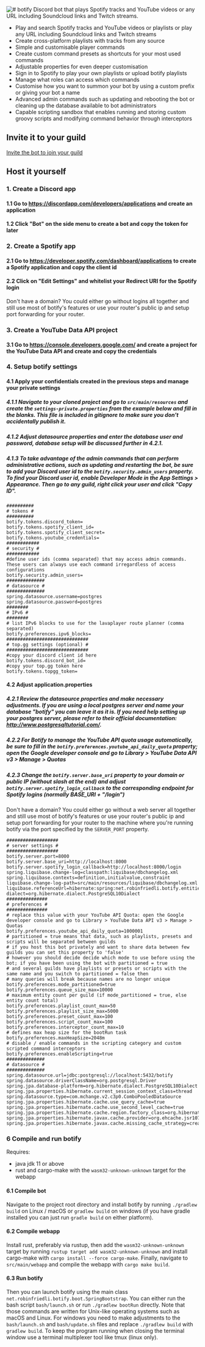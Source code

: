 ![# botify](https://raw.githubusercontent.com/robinfriedli/botify/master/resources-public/img/botify-logo-wide.png)
 Discord bot that plays Spotify tracks and YouTube videos or any URL including Soundcloud links and Twitch streams.

* Play and search Spotify tracks and YouTube videos or playlists or play any URL including Soundcloud links and Twitch streams
* Create cross-platform playlists with tracks from any source
* Simple and customisable player commands
* Create custom command presets as shortcuts for your most used commands
* Adjustable properties for even deeper customisation
* Sign in to Spotify to play your own playlists or upload botify playlists
* Manage what roles can access which commands
* Customise how you want to summon your bot by using a custom prefix or giving your bot a name
* Advanced admin commands such as updating and rebooting the bot or cleaning up the database available to bot administrators
* Capable scripting sandbox that enables running and storing custom groovy scripts and modifying command behavior through interceptors

## Invite it to your guild

[Invite the bot to join your guild](https://discordapp.com/api/oauth2/authorize?client_id=483377420494176258&permissions=70315072&scope=bot)

## Host it yourself

### 1. Create a Discord app

#### 1.1 Go to https://discordapp.com/developers/applications and create an application
#### 1.2 Click "Bot" on the side menu to create a bot and copy the token for later

### 2. Create a Spotify app

#### 2.1 Go to https://developer.spotify.com/dashboard/applications to create a Spotify application and copy the client id
#### 2.2 Click on "Edit Settings" and whitelist your Redirect URI for the Spotify login
Don't have a domain? You could either go without logins all together and still use most of botify's features or use your
router's public ip and setup port forwarding for your router.

### 3. Create a YouTube Data API project
#### 3.1 Go to https://console.developers.google.com/ and create a project for the YouTube Data API and create and copy the credentials

### 4. Setup botify settings
#### 4.1 Apply your confidentials created in the previous steps and manage your private settings
##### 4.1.1 Navigate to your cloned project and go to `src/main/resources` and create the `settings-private.properties` from the example below and fill in the blanks. This file is included in gitignore to make sure you don't accidentally publish it.
##### 4.1.2 Adjust datasource properties and enter the database user and password, database setup will be discussed further in 4.2.1.
##### 4.1.3 To take advantage of the admin commands that can perform administrative actions, such as updating and restarting the bot, be sure to add your Discord user id to the `botify.security.admin_users` property. To find your Discord user id, enable Developer Mode in the App Settings > Appearance. Then go to any guild, right click your user and click "Copy ID".
```properties
##########
# tokens #
##########
botify.tokens.discord_token=
botify.tokens.spotify_client_id=
botify.tokens.spotify_client_secret=
botify.tokens.youtube_credentials=
############
# security #
############
#define user ids (comma separated) that may access admin commands. These users can always use each command irregardless of access configurations
botify.security.admin_users=
##############
# datasource #
##############
spring.datasource.username=postgres
spring.datasource.password=postgres
########
# IPv6 #
########
# list IPv6 blocks to use for the lavaplayer route planner (comma separated)
botify.preferences.ipv6_blocks=
##############################
# top.gg settings (optional) #
##############################
#copy your discord client id here
botify.tokens.discord_bot_id=
#copy your top.gg token here
botify.tokens.topgg_token=
```
#### 4.2 Adjust application.properties
##### 4.2.1 Review the datasource properties and make necessary adjustments. If you are using a local postgres server and name your database "botify" you can leave it as it is. If you need help setting up your postgres server, please refer to their official documentation: http://www.postgresqltutorial.com/.
##### 4.2.2 For Botify to manage the YouTube API quota usage automatically, be sure to fill in the `botify.preferences.youtube_api_daily_quota` property; open the Google developer console and go to Library > YouTube Data API v3 > Manage > Quotas
##### 4.2.3 Change the `botify.server.base_uri` property to your domain or public IP (without slash at the end) and adjust `botify.server.spotify_login_callback` to the corresponding endpoint for Spotify logins (normally BASE_URI + "/login")
Don't have a domain? You could either go without a web server all together and still use most of botify's features or use your
router's public ip and setup port forwarding for your router to the machine where you're running botify via the port specified by the `SERVER_PORT` property.
```properties
###################
# server settings #
###################
botify.server.port=8000
botify.server.base_uri=http://localhost:8000
botify.server.spotify_login_callback=http://localhost:8000/login
spring.liquibase.change-log=classpath:liquibase/dbchangelog.xml
spring.liquibase.contexts=definition,initialvalue,constraint
liquibase.change-log-path=src/main/resources/liquibase/dbchangelog.xml
liquibase.referenceUrl=hibernate:spring:net.robinfriedli.botify.entities?dialect=org.hibernate.dialect.PostgreSQL10Dialect
###############
# preferences #
###############
# replace this value with your YouTube API Quota: open the Google developer console and go to Library > YouTube Data API v3 > Manage > Quotas
botify.preferences.youtube_api_daily_quota=1000001
# partitioned = true means that data, such as playlists, presets and scripts will be separated between guilds
# if you host this bot privately and want to share data between few guilds you can set this property to 'false'
# however you should decide decide which mode to use before using the bot; if you have been using the bot with partitioned = true
# and several guilds have playlists or presets or scripts with the same name and you switch to partitioned = false then
# many queries will break because names are no longer unique
botify.preferences.mode_partitioned=true
botify.preferences.queue_size_max=10000
# maximum entity count per guild (if mode_partitioned = true, else entity count total)
botify.preferences.playlist_count_max=50
botify.preferences.playlist_size_max=5000
botify.preferences.preset_count_max=100
botify.preferences.script_count_max=100
botify.preferences.interceptor_count_max=10
# defines max heap size for the bootRun task
botify.preferences.maxHeapSize=2048m
# disable / enable commands in the scripting category and custom scripted command interceptors
botify.preferences.enableScripting=true
##############
# datasource #
##############
spring.datasource.url=jdbc:postgresql://localhost:5432/botify
spring.datasource.driverClassName=org.postgresql.Driver
spring.jpa.database-platform=org.hibernate.dialect.PostgreSQL10Dialect
spring.jpa.properties.hibernate.current_session_context_class=thread
spring.datasource.type=com.mchange.v2.c3p0.ComboPooledDataSource
spring.jpa.properties.hibernate.cache.use_query_cache=true
spring.jpa.properties.hibernate.cache.use_second_level_cache=true
spring.jpa.properties.hibernate.cache.region.factory_class=org.hibernate.cache.jcache.JCacheRegionFactory
spring.jpa.properties.hibernate.javax.cache.provider=org.ehcache.jsr107.EhcacheCachingProvider
spring.jpa.properties.hibernate.javax.cache.missing_cache_strategy=create
```


### 6 Compile and run botify
Requires:
* java jdk 11 or above
* rust and cargo-make with the `wasm32-unknown-unknown` target for the webapp

#### 6.1 Compile bot
Navigate to the project root directory and install botify by running `./gradlew build` on Linux / macOS or `gradlew build` on windows (if you have gradle installed you can just run `gradle build` on either platform).

#### 6.2 Compile webapp
Install rust, preferably via rustup, then add the `wasm32-unknown-unknown` target by running `rustup target add wasm32-unknown-unknown` and install cargo-make with `cargo install --force cargo-make`. Finally, navigate to `src/main/webapp` and compile the webapp with `cargo make build`.

#### 6.3 Run botify
Then you can launch botify using the main class `net.robinfriedli.botify.boot.SpringBootstrap`. You can either run the bash script `bash/launch.sh`
or run `./gradlew bootRun` directly. Note that those commands are written for Unix-like operating systems such as macOS and
Linux. For windows you need to make adjustments to the `bash/launch.sh` and `bash/update.sh` files and replace `./gradlew build` with `gradlew build`.
To keep the program running when closing the terminal window use a terminal multiplexer tool like tmux (linux only).